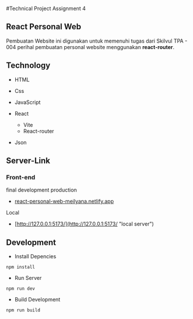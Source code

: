 #Technical Project Assignment 4

## React Personal Web

Pembuatan Website ini digunakan untuk memenuhi tugas dari Skilvul TPA - 004 perihal pembuatan personal website menggunakan **react-router**.

## Technology
- HTML
- Css
- JavaScript
- React

    - Vite
    - React-router
- Json

## Server-Link

### Front-end
final development production

- [react-personal-web-meilyana.netlify.app](https://react-personal-web-meilyana.netlify.app/ "link deploy")

Local
- [http://127.0.0.1:5173/](http://127.0.0.1:5173/ "local server")

## Development

- Install Depencies
```
npm install
```

- Run Server
```
npm run dev
```

- Build Development
```
npm run build
```

